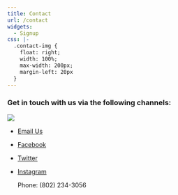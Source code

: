 ```yaml
---
title: Contact
url: /contact
widgets:
  - Signup
css: |-
  .contact-img {
    float: right;
    width: 100%;
    max-width: 200px;
    margin-left: 20px
  }
---
```


### Get in touch with us via the following channels:

<div class="contact-img">

![](/uploads/intersectionalism.png)

</div>

- [Email Us](mailto:uppervalleydsa@gmail.com)
- [Facebook](https://facebook.com/upper-valley-dsa)
- [Twitter](https://twitter.com/UV_DSA)
- [Instagram](https://www.instagram.com/uvdsa/)

  Phone: (802) 234-3056
